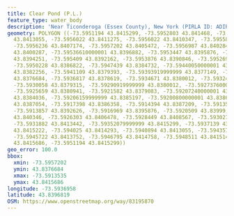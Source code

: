 ```yaml
---
title: Clear Pond (P.L.)
feature_type: water_body
description: 'Near Ticonderoga (Essex County), New York (PIRLA ID: ADIR011)'
geometry: POLYGON ((-73.5951194 43.8415299, -73.5952803 43.841468, -73.59549490000001
  43.8413055, -73.5956022 43.8411275, -73.5956022 43.8410347, -73.5955807 43.8408954,
  -73.5956236 43.8407174, -73.5957202 43.8405472, -73.5956987 43.8402841, -73.5956022
  43.8400287, -73.59536610000001 43.8396882, -73.5953447 43.8395876, -73.59536610000001
  43.8394251, -73.595409 43.8392162, -73.5953876 43.8390846, -73.59526959999999 43.8388911,
  -73.5950228 43.8386822, -73.5947439 43.8384732, -73.59440050000001 43.8382643, -73.59423959999999
  43.8382256, -73.5941109 43.8379393, -73.59393919999999 43.8377149, -73.59370319999999
  43.8376684, -73.5936817 43.8378619, -73.5934671 43.8380012, -73.5932418 43.8380012,
  -73.5930058 43.8379315, -73.59290919999999 43.8380012, -73.59273760000001 43.8381018,
  -73.5925659 43.8380941, -73.5921582 43.8379083, -73.59207240000001 43.8379702, -73.59194359999999
  43.8384036, -73.59206159999999 43.8385197, -73.59200800000001 43.8386358, -73.5919114
  43.8387054, -73.5917398 43.8386358, -73.5914394 43.8387209, -73.5913535 43.8390149,
  -73.5913857 43.8392626, -73.5916969 43.8395876, -73.5920509 43.83999, -73.5923513
  43.840346, -73.5926303 43.8406478, -73.5928449 43.8408567, -73.59302719999999 43.8411817,
  -73.5931882 43.8413442, -73.59352079999999 43.8415299, -73.5937139 43.8415686, -73.59387479999999
  43.8415222, -73.594025 43.8414293, -73.5940894 43.8413055, -73.5943576 43.8413674,
  -73.5945722 43.8413752, -73.5946795 43.8414758, -73.5948511 43.8415145, -73.594937
  43.8415686, -73.5951194 43.8415299))
geo_error: 100.0
bbox:
  xmin: -73.5957202
  ymin: 43.8376684
  xmax: -73.5913535
  ymax: 43.8415686
longitude: -73.5936958
latitude: 43.8396819
OSM: https://www.openstreetmap.org/way/83195870
---
```

